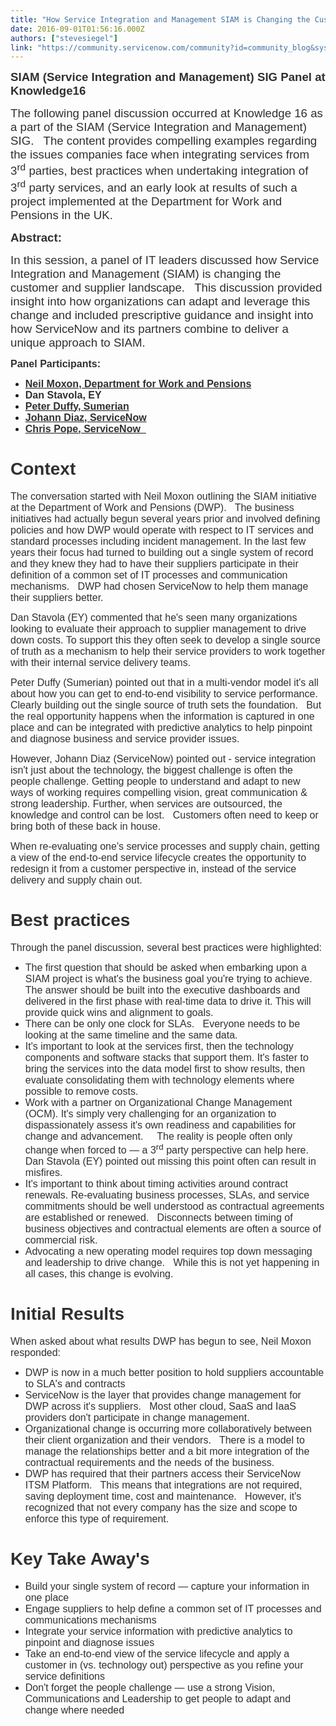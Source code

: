 ```yaml
---
title: "How Service Integration and Management SIAM is Changing the Customer and Supplier Landscape"
date: 2016-09-01T01:56:16.000Z
authors: ["stevesiegel"]
link: "https://community.servicenow.com/community?id=community_blog&sys_id=64ccee25dbd0dbc01dcaf3231f961974"
---
```

<p><span style="font-size: 14pt; font-family: calibri, verdana, arial, sans-serif; color: #303030;"><strong>SIAM (Service Integration and Management) SIG Panel at Knowledge16 </strong></span></p><p></p><p><span style="font-size: 14pt; font-family: calibri, verdana, arial, sans-serif; color: #303030;">The following panel discussion occurred at Knowledge 16 as a part of the SIAM (Service Integration and Management) SIG.   The content provides compelling examples regarding the issues companies face when integrating services from 3<sup>rd</sup> parties, best practices when undertaking integration of 3<sup>rd</sup> party services, and an early look at results of such a project implemented at the Department for Work and Pensions in the UK. </span></p><p></p><p></p><p><span style="font-size: 14pt; font-family: calibri, verdana, arial, sans-serif; color: #303030;"><strong>Abstract:</strong></span></p><p><span style="font-size: 14pt; font-family: calibri, verdana, arial, sans-serif; color: #303030;">In this session, a panel of IT leaders discussed how Service Integration and Management (SIAM) is changing the customer and supplier landscape.   This discussion provided insight into how organizations can adapt and leverage this change and included prescriptive guidance and insight into how ServiceNow and its partners combine to deliver a unique approach to SIAM.</span></p><p></p><p><span style="font-family: calibri, verdana, arial, sans-serif; font-size: 12pt; color: #303030;"><strong>Panel Participants: </strong></span></p><ul><li><span style="font-family: calibri, verdana, arial, sans-serif; font-size: 12pt; color: #303030;"><a _jive_internal="true" href="/community?id=community_user_profile&user=722396a5db1c1fc09c9ffb651f961948"><span style="color: #303030;"><strong>Neil Moxon, Department for Work and Pensions</strong></span></a></span></li><li><span style="font-family: calibri, verdana, arial, sans-serif; font-size: 12pt; color: #303030;"><strong>Dan Stavola, EY</strong></span></li><li><a _jive_internal="true" href="/community?id=community_user_profile&user=acc3126ddb1c1fc09c9ffb651f9619a2"><span style="font-family: calibri, verdana, arial, sans-serif; font-size: 12pt; color: #303030;"><strong>Peter Duffy, Sumerian</strong></span></a></li><li><a _jive_internal="true" href="/community?id=community_user_profile&user=65049eaddb1c1fc09c9ffb651f961954"><span style="font-family: calibri, verdana, arial, sans-serif; font-size: 12pt; color: #303030;"><strong>Johann Diaz, ServiceNow</strong></span></a></li><li><a _jive_internal="true" href="/community?id=community_user_profile&user=a9f016a1db981fc09c9ffb651f961956"><span style="font-family: calibri, verdana, arial, sans-serif; font-size: 12pt; color: #303030;"><strong>Chris Pope, ServiceNow   </strong></span></a></li></ul><h1></h1><h1><span style="font-family: calibri, verdana, arial, sans-serif; color: #303030;">Context </span></h1><p><span style="font-family: calibri, verdana, arial, sans-serif; font-size: 12pt; color: #303030;">The conversation started with Neil Moxon outlining the SIAM initiative at the Department of Work and Pensions (DWP).   The business initiatives had actually begun several years prior and involved defining policies and how DWP would operate with respect to IT services and standard processes including incident management. In the last few years their focus had turned to building out a single system of record and they knew they had to have their suppliers participate in their definition of a common set of IT processes and communication mechanisms.   DWP had chosen ServiceNow to help them manage their suppliers better.   </span></p><p></p><p><span style="font-family: calibri, verdana, arial, sans-serif; font-size: 12pt; color: #303030;">Dan Stavola (EY) commented that he's seen many organizations looking to evaluate their approach to supplier management to drive down costs. To support this they often seek to develop a single source of truth as a mechanism to help their service providers to work together with their internal service delivery teams.   </span></p><p></p><p><span style="font-family: calibri, verdana, arial, sans-serif; font-size: 12pt; color: #303030;">Peter Duffy (Sumerian) pointed out that in a multi-vendor model it's all about how you can get to end-to-end visibility to service performance.   Clearly building out the single source of truth sets the foundation.   But the real opportunity happens when the information is captured in one place and can be integrated with predictive analytics to help pinpoint and diagnose business and service provider issues.         </span></p><p></p><p><span style="font-family: calibri, verdana, arial, sans-serif; font-size: 12pt; color: #303030;">However, Johann Diaz (ServiceNow) pointed out - service integration isn't just about the technology, the biggest challenge is often the people challenge. Getting people to understand and adapt to new ways of working requires compelling vision, great communication &amp; strong leadership. Further, when services are outsourced, the knowledge and control can be lost.   Customers often need to keep or bring both of these back in house.     </span></p><p></p><p><span style="font-family: calibri, verdana, arial, sans-serif; font-size: 12pt; color: #303030;">When re-evaluating one's service processes and supply chain, getting a view of the end-to-end service lifecycle creates the opportunity to redesign it from a customer perspective in, instead of the service delivery and supply chain out. </span></p><h1><span style="font-family: calibri, verdana, arial, sans-serif; color: #303030;">Best practices </span></h1><p></p><p><span style="font-family: calibri, verdana, arial, sans-serif; font-size: 12pt; color: #303030;">Through the panel discussion, several best practices were highlighted: </span></p><p></p><ul style="list-style-type: disc;"><li><span style="color: #303030; font-size: 12pt; font-family: calibri, verdana, arial, sans-serif;">The first question that should be asked when embarking upon a SIAM project is what's the business goal you're trying to achieve.   The answer should be built into the executive dashboards and delivered in the first phase with real-time data to drive it. This will provide quick wins and alignment to goals.   </span></li><li><span style="color: #303030; font-size: 12pt; font-family: calibri, verdana, arial, sans-serif;">There can be only one clock for SLAs.   Everyone needs to be looking at the same timeline and the same data.   </span></li><li><span style="color: #303030; font-size: 12pt; font-family: calibri, verdana, arial, sans-serif;">It's important to look at the services first, then the technology components and software stacks that support them. It's faster to bring the services into the data model first to show results, then evaluate consolidating them with technology elements where possible to remove costs.   </span></li><li><span style="color: #303030; font-size: 12pt; font-family: calibri, verdana, arial, sans-serif;">Work with a partner on Organizational Change Management (OCM). It's simply very challenging for an organization to dispassionately assess it's own readiness and capabilities for change and advancement.     The reality is people often only change when forced to — a 3<sup>rd</sup> party perspective can help here.   Dan Stavola (EY) pointed out missing this point often can result in misfires.   </span></li><li><span style="color: #303030; font-size: 12pt; font-family: calibri, verdana, arial, sans-serif;">It's important to think about timing activities around contract renewals. Re-evaluating business processes, SLAs, and service commitments should be well understood as contractual agreements are established or renewed.   Disconnects between timing of business objectives and contractual elements are often a source of commercial risk. </span></li><li><span style="font-family: calibri, verdana, arial, sans-serif; font-size: 12pt; color: #303030;">Advocating a new operating model requires top down messaging and leadership to drive change.   While this is not yet happening in all cases, this change is evolving. <br/></span></li></ul><h1><span style="color: #303030; font-family: calibri, verdana, arial, sans-serif;">Initial Results </span></h1><p><span style="color: #303030; font-size: 12pt; font-family: calibri, verdana, arial, sans-serif;">When asked about what results DWP has begun to see, Neil Moxon responded: </span></p><p></p><ul style="list-style-type: disc;"><li><span style="font-family: calibri, verdana, arial, sans-serif; font-size: 12pt; color: #303030;">DWP is now in a much better position to hold suppliers accountable to SLA's and contracts </span></li><li><span style="font-family: calibri, verdana, arial, sans-serif; font-size: 12pt; color: #303030;">ServiceNow is the layer that provides change management for DWP across it's suppliers.   Most other cloud, SaaS and IaaS providers don't participate in change management. </span></li><li><span style="font-family: calibri, verdana, arial, sans-serif; font-size: 12pt; color: #303030;">Organizational change is occurring more collaboratively between their client organization and their vendors.   There is a model to manage the relationships better and a bit more integration of the contractual requirements and the needs of the business. </span></li><li><span style="font-family: calibri, verdana, arial, sans-serif; font-size: 12pt; color: #303030;">DWP has required that their partners access their ServiceNow ITSM Platform.   This means that integrations are not required, saving deployment time, cost and maintenance.   However, it's recognized that not every company has the size and scope to enforce this type of requirement.   </span></li></ul><p></p><h1><span style="color: #303030; font-family: calibri, verdana, arial, sans-serif;"><strong>Key Take Away's </strong></span></h1><p></p><ul><li><span style="font-family: calibri, verdana, arial, sans-serif; font-size: 12pt; color: #303030;">Build your single system of record — capture your information in one place</span></li><li><span style="font-family: calibri, verdana, arial, sans-serif; font-size: 12pt; color: #303030;">Engage suppliers to help define a common set of IT processes and communications mechanisms</span></li><li><span style="font-family: calibri, verdana, arial, sans-serif; font-size: 12pt; color: #303030;">Integrate your service information with predictive analytics to pinpoint and diagnose issues </span></li><li><span style="font-family: calibri, verdana, arial, sans-serif; font-size: 12pt; color: #303030;">Take an end-to-end view of the service lifecycle and apply a customer in (vs. technology out) perspective as you refine your service definitions   </span></li><li><span style="font-family: calibri, verdana, arial, sans-serif; font-size: 12pt; color: #303030;">Don't forget the people challenge — use a strong Vision, Communications and Leadership to get people to adapt and change where needed</span></li></ul>